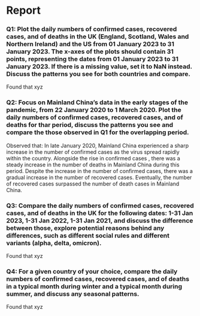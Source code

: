 # Report 

### Q1: Plot the daily numbers of confirmed cases, recovered cases,  and of deaths in the UK (England, Scotland, Wales and Northern Ireland)  and the US from 01 January 2023 to 31 January 2023. The x-axes of the plots should contain 31 points, representing the dates from 01 January 2023 to 31 January 2023. If there is a missing value, set it to NaN instead. Discuss the patterns you see for both countries and compare.

Found that xyz 

### Q2: Focus on Mainland China’s data in the early stages of the pandemic, from 22 January 2020 to 1 March 2020. Plot the daily numbers of confirmed cases, recovered cases,  and of deaths  for thar period, discuss the patterns you see and compare the those observed in Q1 for the overlapping period.

Observed that:
In late January 2020, Mainland China experienced a sharp increase in the number of confirmed cases as the virus spread rapidly within the country. Alongside the rise in confirmed cases , there was a steady increase in the number of deaths in Mainland China during this period. Despite the increase in the number of confirmed cases, there was a gradual increase in the number of recovered cases. Eventually, the number of recovered cases surpassed the number of death cases in Mainland China.

### Q3: Compare the daily numbers of confirmed cases, recovered cases,  and of deaths in the UK for the following dates: 1-31 Jan 2023, 1-31 Jan 2022, 1-31 Jan 2021, and discuss the difference between those, explore potential reasons behind any differences, such as different social rules and different variants (alpha, delta, omicron).

Found that xyz

### Q4: For a given country of your choice, compare the daily numbers of confirmed cases, recovered cases,  and of deaths in a typical month during winter and a typical month during summer, and discuss any seasonal patterns.

Found that xyz
